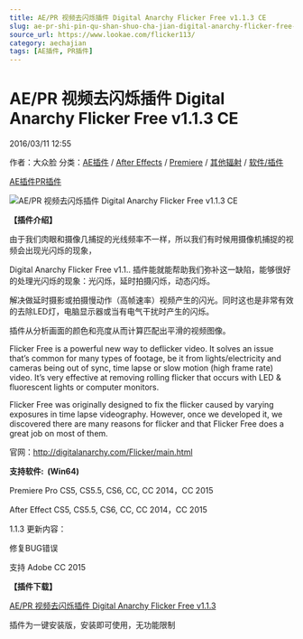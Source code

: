 ```yaml
---
title: AE/PR 视频去闪烁插件 Digital Anarchy Flicker Free v1.1.3 CE
slug: ae-pr-shi-pin-qu-shan-shuo-cha-jian-digital-anarchy-flicker-free-v1-1-3-ce
source_url: https://www.lookae.com/flicker113/
category: aechajian
tags: [AE插件, PR插件]
---
```

# AE/PR 视频去闪烁插件 Digital Anarchy Flicker Free v1.1.3 CE

2016/03/11 12:55

作者：大众脸
分类：[AE插件](https://www.lookae.com/after-effects/aechajian/) / [After Effects](https://www.lookae.com/after-effects/) / [Premiere](https://www.lookae.com/qitarjcj/premierezy/) / [其他辐射](https://www.lookae.com/others/) / [软件/插件](https://www.lookae.com/qitarjcj/)

[AE插件](https://www.lookae.com/tag/ae%e6%8f%92%e4%bb%b6/)[PR插件](https://www.lookae.com/tag/pr%e6%8f%92%e4%bb%b6/)

![AE/PR 视频去闪烁插件 Digital Anarchy Flicker Free v1.1.3 CE](https://www.lookae.com/wp-content/uploads/2014/08/Flicker-Free-v1.0.2.jpg "AE/PR 视频去闪烁插件 Digital Anarchy Flicker Free v1.1.3 CE-LookAE.com")

**【插件介绍】**

由于我们肉眼和摄像几捕捉的光线频率不一样，所以我们有时候用摄像机捕捉的视频会出现光闪烁的现象，

Digital Anarchy Flicker Free v1.1.. 插件能就能帮助我们弥补这一缺陷，能够很好的处理光闪烁的现象：光闪烁，延时拍摄闪烁，动态闪烁。

解决做延时摄影或拍摄慢动作（高帧速率）视频产生的闪光。同时这也是非常有效的去除LED灯，电脑显示器或当有电气干扰时产生的闪烁。

插件从分析画面的颜色和亮度从而计算匹配出平滑的视频图像。

Flicker Free is a powerful new way to deflicker video. It solves an issue that’s common for many types of footage, be it from lights/electricity and cameras being out of sync, time lapse or slow motion (high frame rate) video. It’s very effective at removing rolling flicker that occurs with LED & fluorescent lights or computer monitors.

Flicker Free was originally designed to fix the flicker caused by varying exposures in time lapse videography. However, once we developed it, we discovered there are many reasons for flicker and that Flicker Free does a great job on most of them.

官网：http://digitalanarchy.com/Flicker/main.html

**支持软件:  (Win64)**

Premiere Pro CS5, CS5.5, CS6, CC, CC 2014，CC 2015

After Effect CS5, CS5.5, CS6, CC, CC 2014，CC 2015

1.1.3 更新内容：

修复BUG错误

支持 Adobe CC 2015

**【插件下载】**

[AE/PR 视频去闪烁插件 Digital Anarchy Flicker Free v1.1.3](http://lookae.ctfile.com/fs/W9m145541101)

插件为一键安装版，安装即可使用，无功能限制
